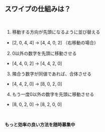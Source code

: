 ##  スワイプの仕組みは？

<br>

1. 移動する方向が先頭になるように並び替える
  - <y>[2, 0, 4, 4] -> [4, 4, 0, 2]</y> （右移動の場合）
2. 0以外の数字を先頭に移動させる
  - <y>[4, 4, 0, 2] -> [4, 4, 2, 0]</y>
3. 隣合う数字が同値であれば、合体させる
  - <y>[4, 4, 2, 0] -> [8, 0, 2, 0]</y>
4. もう一度0以外の数字を先頭に移動させる
  - <y>[8, 0, 2, 0] -> [8, 2, 0, 0]</y>

<br>

**もっと効率の良い方法を随時募集中**